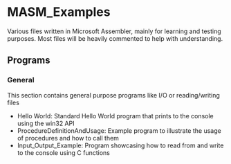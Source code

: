# MASM_Examples
Various files written in Microsoft Assembler, mainly for learning and testing purposes. Most files will be heavily commented to help with understanding.

## Programs
### General
This section contains general purpose programs like I/O or reading/writing files
* Hello World: Standard Hello World program that prints to the console using the win32 API
* ProcedureDefinitionAndUsage: Example program to illustrate the usage of procedures and how to call them
* Input_Output_Example: Program showcasing how to read from and write to the console using C functions
